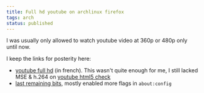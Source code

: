 ```yaml
---
title: Full hd youtube on archlinux firefox
tags: arch
status: published
---
```


I was usually only allowed to watch youtube video at 360p or 480p only until now.

I keep the links for posterity here:

* [youtube full hd](http://hs-157.moe/tout-youtube-en-html5-sous-gnulinux-avec-firefox/) (in french). This wasn't quite enough for me, I still lacked MSE & h.264 on [youtube html5 check](youtube.com/html5)
* [last remaining bits](http://www.ghacks.net/2014/07/25/enable-mse-h2-64-support-youtube-firefox-right-now/), mostly enabled more flags in `about:config`